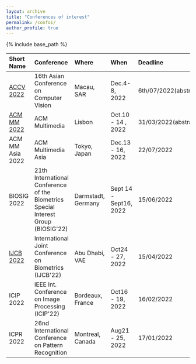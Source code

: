 ```yaml
---
layout: archive
title: "Conferences of interest"
permalink: /confoi/
author_profile: true
---
```


{% include base_path %}

| Short Name| Conference | Where  | When| Deadline|
| :----------------------- | :--------------------------------------------------------------------------------- | :----------------- | :----------------------- | :--------- |
| [ACCV 2022](https://accv2022.org/en/CALL-FOR-PAPERS.html) | 16th Asian Conference on Computer Vision | Macau, SAR| Dec.4-8, 2022 | 6th/07/2022(abstract) |
| [ACM MM 2022](https://2022.acmmm.org/important-dates/) | ACM Multimedia | Lisbon  | Oct.10 - 14 , 2022 | 31/03/2022(abstract) |
| ACM MM Asia 2022 | ACM Multimedia Asia | Tokyo, Japan | Dec.13 - 16, 2022 | 22/07/2022 |
| BIOSIG 2022| 21th International Conference of the Biometrics Special Interest Group (BIOSIG'22) | Darmstadt, Germany | Sept 14 - Sept16, 2022 | 15/06/2022 |
| [IJCB 2022](https://ijcb2022.org/)  | International Joint Conference on Biometrics (IJCB'22)  | Abu Dhabi, VAE  | Oct24 - 27, 2022  | 15/04/2022 |
| ICIP 2022  | IEEE Int. Conference on Image Processing (ICIP'22)| Bordeaux, France| Oct16 - 19, 2022  | 16/02/2022 |
| ICPR 2022  | 26nd International Conference on Pattern Recognition | Montreal, Canada| Aug21 - 25, 2022  | 17/01/2022 |